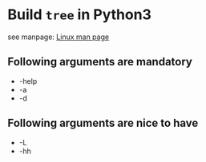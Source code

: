# Build `tree` in Python3

see manpage:
[Linux man page](https://linux.die.net/man/1/tree)

## Following arguments are mandatory
* -help
* -a
* -d

## Following arguments are nice to have
* -L
* -hh

